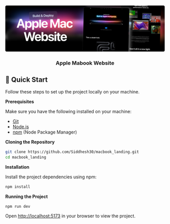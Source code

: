 <div align="center">
  <br />
      <img src="public/readme/hero.webp" alt="Project Banner">
    </a>
  <br />

  <h3 align="center">Apple Mabook Website</h3>
</div>


## <a name="quick-start">🤸 Quick Start</a>

Follow these steps to set up the project locally on your machine.

**Prerequisites**

Make sure you have the following installed on your machine:

- [Git](https://git-scm.com/)
- [Node.js](https://nodejs.org/en)
- [npm](https://www.npmjs.com/) (Node Package Manager)

**Cloning the Repository**

```bash
git clone https://github.com/Siddhesh30/macbook_landing.git
cd macbook_landing
```

**Installation**

Install the project dependencies using npm:

```bash
npm install
```

**Running the Project**

```bash
npm run dev
```

Open [http://localhost:5173](http://localhost:5173) in your browser to view the project.


